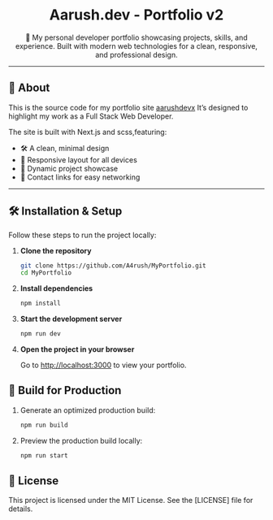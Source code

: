 <h1 align="center">
  Aarush.dev - Portfolio v2
</h1>

<p align="center">
  🚀 My personal developer portfolio showcasing projects, skills, and experience. Built with modern web technologies for a clean, responsive, and professional design.
</p>

---

## 🤵 About

This is the source code for my portfolio site [aarushdevx](https://aarushdevx.web.app/)
It’s designed to highlight my work as a Full Stack Web Developer.

The site is built with Next.js and scss,featuring:

- 🛠 A clean, minimal design
- 🚀 Responsive layout for all devices
- 💼 Dynamic project showcase
- 📧 Contact links for easy networking

---

## 🛠 Installation & Setup

Follow these steps to run the project locally:

1. **Clone the repository**

   ```bash
   git clone https://github.com/A4rush/MyPortfolio.git
   cd MyPortfolio
   ```

2. **Install dependencies**

   ```bash
   npm install
   ```

3. **Start the development server**

   ```bash
   npm run dev
   ```

4. **Open the project in your browser**

   Go to [http://localhost:3000](http://localhost:3000) to view your portfolio.

## 🚀 Build for Production

1. Generate an optimized production build:

   ```bash
   npm run build
   ```

2. Preview the production build locally:

   ```bash
   npm run start
   ```

## 📄 License

This project is licensed under the MIT License. See the [LICENSE] file for details.
